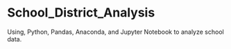 # School_District_Analysis
Using, Python, Pandas, Anaconda, and Jupyter Notebook to analyze school data.
